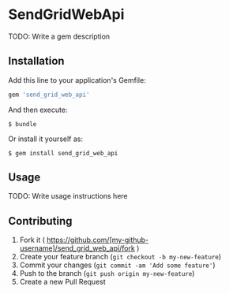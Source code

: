 # SendGridWebApi

TODO: Write a gem description

## Installation

Add this line to your application's Gemfile:

```ruby
gem 'send_grid_web_api'
```

And then execute:

    $ bundle

Or install it yourself as:

    $ gem install send_grid_web_api

## Usage

TODO: Write usage instructions here

## Contributing

1. Fork it ( https://github.com/[my-github-username]/send_grid_web_api/fork )
2. Create your feature branch (`git checkout -b my-new-feature`)
3. Commit your changes (`git commit -am 'Add some feature'`)
4. Push to the branch (`git push origin my-new-feature`)
5. Create a new Pull Request

